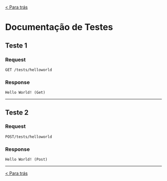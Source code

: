 [< Para trás](../README.md#Funcionalidades)
# Documentação de Testes

## Teste 1
### Request
```
GET /tests/helloworld
```
### Response
```
Hello World! (Get)
```

---

## Teste 2
### Request
```
POST/tests/helloworld
```
### Response
```
Hello World! (Post)
```

---

[< Para trás](../README.md#Funcionalidades)

